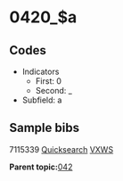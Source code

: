 # 0420\_$a

## Codes

-   Indicators
    -   First: 0
    -   Second: \_
-   Subfield: a

## Sample bibs

7115339 [Quicksearch](https://search.library.yale.edu/catalog/7115339) [VXWS](http://prodorbis.library.yale.edu:7014/vxws/GetHoldingsService?bibId=7115339)

**Parent topic:**[042](../../tags/042/042.md)

